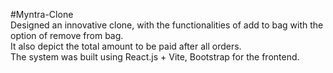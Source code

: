 #Myntra-Clone
<br>
Designed an innovative clone, with the functionalities of add to bag with the option of remove from bag. 
<br>
It also depict the total amount to be paid after all orders. 
<br>
The system was built using React.js + Vite, Bootstrap for the frontend.
